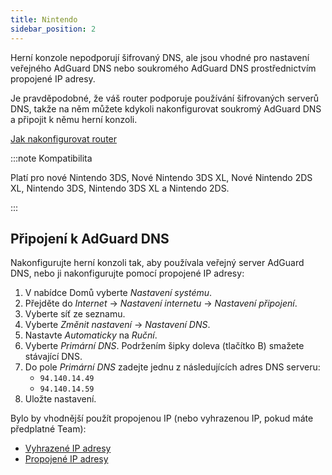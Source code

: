```yaml
---
title: Nintendo
sidebar_position: 2
---
```


Herní konzole nepodporují šifrovaný DNS, ale jsou vhodné pro nastavení veřejného AdGuard DNS nebo soukromého AdGuard DNS prostřednictvím propojené IP adresy.

Je pravděpodobné, že váš router podporuje používání šifrovaných serverů DNS, takže na něm můžete kdykoli nakonfigurovat soukromý AdGuard DNS a připojit k němu herní konzoli.

[Jak nakonfigurovat router](/private-dns/connect-devices/routers/routers.md)

:::note Kompatibilita

Platí pro nové Nintendo 3DS, Nové Nintendo 3DS XL, Nové Nintendo 2DS XL, Nintendo 3DS, Nintendo 3DS XL a Nintendo 2DS.

:::

## Připojení k AdGuard DNS

Nakonfigurujte herní konzoli tak, aby používala veřejný server AdGuard DNS, nebo ji nakonfigurujte pomocí propojené IP adresy:

1. V nabídce Domů vyberte _Nastavení systému_.
2. Přejděte do _Internet_ → _Nastavení internetu_ → _Nastavení připojení_.
3. Vyberte síť ze seznamu.
4. Vyberte _Změnit nastavení_ → _Nastavení DNS_.
5. Nastavte _Automaticky_ na _Ruční_.
6. Vyberte _Primární DNS_. Podržením šipky doleva (tlačítko B) smažete stávající DNS.
7. Do pole _Primární DNS_ zadejte jednu z následujících adres DNS serveru:
    - `94.140.14.49`
    - `94.140.14.59`
8. Uložte nastavení.

Bylo by vhodnější použít propojenou IP (nebo vyhrazenou IP, pokud máte předplatné Team):

- [Vyhrazené IP adresy](/private-dns/connect-devices/other-options/dedicated-ip.md)
- [Propojené IP adresy](/private-dns/connect-devices/other-options/linked-ip.md)
